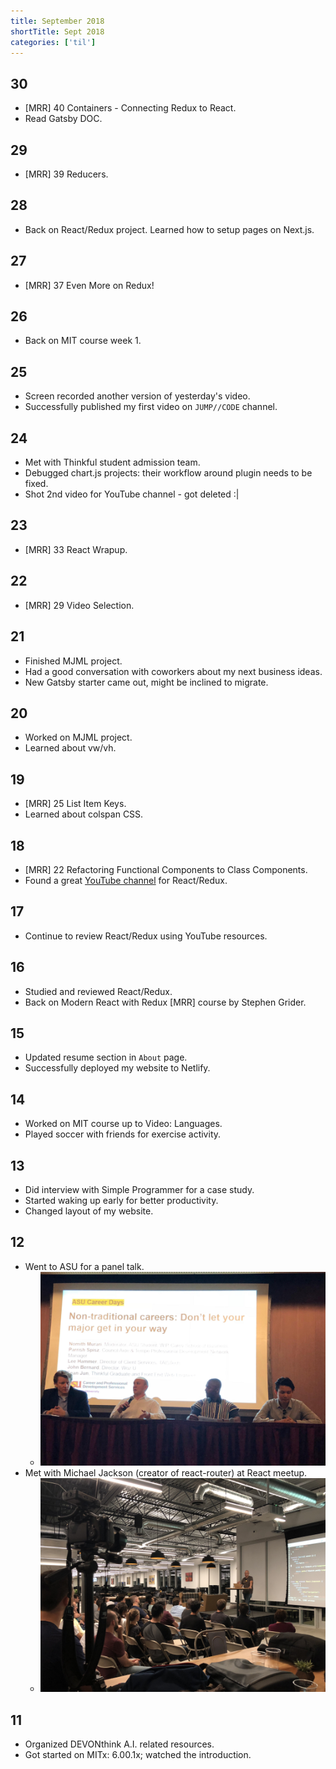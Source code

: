 ```yaml
---
title: September 2018
shortTitle: Sept 2018
categories: ['til']
---
```


## 30

- [MRR] 40 Containers - Connecting Redux to React.
- Read Gatsby DOC.

## 29

- [MRR] 39 Reducers.

## 28

- Back on React/Redux project. Learned how to setup pages on Next.js.

## 27

- [MRR] 37 Even More on Redux!

## 26

- Back on MIT course week 1.

## 25

- Screen recorded another version of yesterday's video.
- Successfully published my first video on `JUMP//CODE` channel.

## 24

- Met with Thinkful student admission team.
- Debugged chart.js projects: their workflow around plugin needs to be fixed.
- Shot 2nd video for YouTube channel - got deleted :|

## 23

- [MRR] 33 React Wrapup.

## 22

- [MRR] 29 Video Selection.

## 21

- Finished MJML project.
- Had a good conversation with coworkers about my next business ideas.
- New Gatsby starter came out, might be inclined to migrate.

## 20

- Worked on MJML project.
- Learned about vw/vh.

## 19

- [MRR] 25 List Item Keys.
- Learned about colspan CSS.

## 18

- [MRR] 22 Refactoring Functional Components to Class Components.
- Found a great [YouTube channel](https://www.youtube.com/channel/UC0BAd8tPlDqFvDYBemHcQPQ) for React/Redux.

## 17

- Continue to review React/Redux using YouTube resources.

## 16

- Studied and reviewed React/Redux.
- Back on Modern React with Redux [MRR] course by Stephen Grider.

## 15

- Updated resume section in `About` page.
- Successfully deployed my website to Netlify.

## 14

- Worked on MIT course up to Video: Languages.
- Played soccer with friends for exercise activity.

## 13

- Did interview with Simple Programmer for a case study.
- Started waking up early for better productivity.
- Changed layout of my website.

## 12

- Went to ASU for a panel talk.
  - ![ASU panel talk](./0912_2018_asu.jpeg)
- Met with Michael Jackson (creator of react-router) at React meetup.
  - ![React meetup](./0912_2018_react.jpg)

## 11

- Organized DEVONthink A.I. related resources.
- Got started on MITx: 6.00.1x; watched the introduction.
